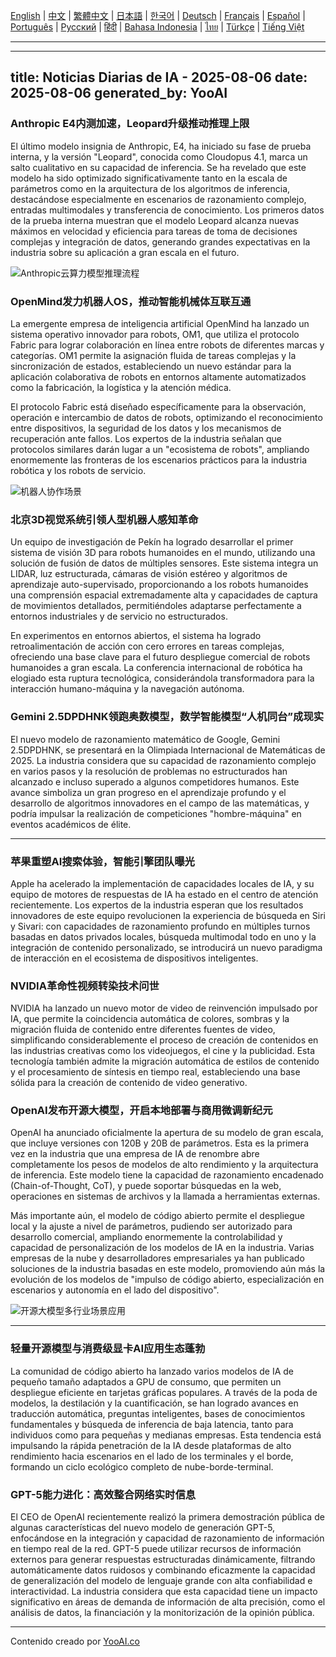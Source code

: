 [English](./en.md) | [中文](./zh.md) | [繁體中文](./zh-TW.md) | [日本語](./ja.md) | [한국어](./ko.md) | [Deutsch](./de.md) | [Français](./fr.md) | [Español](./es.md) | [Português](./pt.md) | [Русский](./ru.md) | [हिंदी](./hi.md) | [Bahasa Indonesia](./id.md) | [ไทย](./th.md) | [Türkçe](./tr.md) | [Tiếng Việt](./vi.md)

---

---
title: Noticias Diarias de IA - 2025-08-06
date: 2025-08-06
generated_by: YooAI
---

### Anthropic E4内测加速，Leopard升级推动推理上限

El último modelo insignia de Anthropic, E4, ha iniciado su fase de prueba interna, y la versión "Leopard", conocida como Cloudopus 4.1, marca un salto cualitativo en su capacidad de inferencia. Se ha revelado que este modelo ha sido optimizado significativamente tanto en la escala de parámetros como en la arquitectura de los algoritmos de inferencia, destacándose especialmente en escenarios de razonamiento complejo, entradas multimodales y transferencia de conocimiento. Los primeros datos de la prueba interna muestran que el modelo Leopard alcanza nuevas máximos en velocidad y eficiencia para tareas de toma de decisiones complejas y integración de datos, generando grandes expectativas en la industria sobre su aplicación a gran escala en el futuro.

![Anthropic云算力模型推理流程](https://images.unsplash.com/photo-1542834369-f10ebf06d3cb?auto=format&fit=crop&w=1000&q=80)

### OpenMind发力机器人OS，推动智能机械体互联互通

La emergente empresa de inteligencia artificial OpenMind ha lanzado un sistema operativo innovador para robots, OM1, que utiliza el protocolo Fabric para lograr colaboración en línea entre robots de diferentes marcas y categorías. OM1 permite la asignación fluida de tareas complejas y la sincronización de estados, estableciendo un nuevo estándar para la aplicación colaborativa de robots en entornos altamente automatizados como la fabricación, la logística y la atención médica.

El protocolo Fabric está diseñado específicamente para la observación, operación e intercambio de datos de robots, optimizando el reconocimiento entre dispositivos, la seguridad de los datos y los mecanismos de recuperación ante fallos. Los expertos de la industria señalan que protocolos similares darán lugar a un "ecosistema de robots", ampliando enormemente las fronteras de los escenarios prácticos para la industria robótica y los robots de servicio.

![机器人协作场景](https://images.unsplash.com/photo-1506744038136-46273834b3fb?auto=format&fit=crop&w=1000&q=80)

### 北京3D视觉系统引领人型机器人感知革命

Un equipo de investigación de Pekín ha logrado desarrollar el primer sistema de visión 3D para robots humanoides en el mundo, utilizando una solución de fusión de datos de múltiples sensores. Este sistema integra un LIDAR, luz estructurada, cámaras de visión estéreo y algoritmos de aprendizaje auto-supervisado, proporcionando a los robots humanoides una comprensión espacial extremadamente alta y capacidades de captura de movimientos detallados, permitiéndoles adaptarse perfectamente a entornos industriales y de servicio no estructurados.

En experimentos en entornos abiertos, el sistema ha logrado retroalimentación de acción con cero errores en tareas complejas, ofreciendo una base clave para el futuro despliegue comercial de robots humanoides a gran escala. La conferencia internacional de robótica ha elogiado esta ruptura tecnológica, considerándola transformadora para la interacción humano-máquina y la navegación autónoma.

### Gemini 2.5DPDHNK领跑奥数模型，数学智能模型“人机同台”成现实

El nuevo modelo de razonamiento matemático de Google, Gemini 2.5DPDHNK, se presentará en la Olimpiada Internacional de Matemáticas de 2025. La industria considera que su capacidad de razonamiento complejo en varios pasos y la resolución de problemas no estructurados han alcanzado e incluso superado a algunos competidores humanos. Este avance simboliza un gran progreso en el aprendizaje profundo y el desarrollo de algoritmos innovadores en el campo de las matemáticas, y podría impulsar la realización de competiciones "hombre-máquina" en eventos académicos de élite.

---

### 苹果重塑AI搜索体验，智能引擎团队曝光

Apple ha acelerado la implementación de capacidades locales de IA, y su equipo de motores de respuestas de IA ha estado en el centro de atención recientemente. Los expertos de la industria esperan que los resultados innovadores de este equipo revolucionen la experiencia de búsqueda en Siri y Sivari: con capacidades de razonamiento profundo en múltiples turnos basadas en datos privados locales, búsqueda multimodal todo en uno y la integración de contenido personalizado, se introducirá un nuevo paradigma de interacción en el ecosistema de dispositivos inteligentes.

### NVIDIA革命性视频转染技术问世

NVIDIA ha lanzado un nuevo motor de video de reinvención impulsado por IA, que permite la coincidencia automática de colores, sombras y la migración fluida de contenido entre diferentes fuentes de video, simplificando considerablemente el proceso de creación de contenidos en las industrias creativas como los videojuegos, el cine y la publicidad. Esta tecnología también admite la migración automática de estilos de contenido y el procesamiento de síntesis en tiempo real, estableciendo una base sólida para la creación de contenido de video generativo.

### OpenAI发布开源大模型，开启本地部署与商用微调新纪元

OpenAI ha anunciado oficialmente la apertura de su modelo de gran escala, que incluye versiones con 120B y 20B de parámetros. Esta es la primera vez en la industria que una empresa de IA de renombre abre completamente los pesos de modelos de alto rendimiento y la arquitectura de inferencia. Este modelo tiene la capacidad de razonamiento encadenado (Chain-of-Thought, CoT), y puede soportar búsquedas en la web, operaciones en sistemas de archivos y la llamada a herramientas externas.

Más importante aún, el modelo de código abierto permite el despliegue local y la ajuste a nivel de parámetros, pudiendo ser autorizado para desarrollo comercial, ampliando enormemente la controlabilidad y capacidad de personalización de los modelos de IA en la industria. Varias empresas de la nube y desarrolladores empresariales ya han publicado soluciones de la industria basadas en este modelo, promoviendo aún más la evolución de los modelos de "impulso de código abierto, especialización en escenarios y autonomía en el lado del dispositivo".

![开源大模型多行业场景应用](https://images.unsplash.com/photo-1470770841072-f978cf4d019e?auto=format&fit=crop&w=1000&q=80)

---

### 轻量开源模型与消费级显卡AI应用生态蓬勃

La comunidad de código abierto ha lanzado varios modelos de IA de pequeño tamaño adaptados a GPU de consumo, que permiten un despliegue eficiente en tarjetas gráficas populares. A través de la poda de modelos, la destilación y la cuantificación, se han logrado avances en traducción automática, preguntas inteligentes, bases de conocimientos fundamentales y búsqueda de inferencia de baja latencia, tanto para individuos como para pequeñas y medianas empresas. Esta tendencia está impulsando la rápida penetración de la IA desde plataformas de alto rendimiento hacia escenarios en el lado de los terminales y el borde, formando un ciclo ecológico completo de nube-borde-terminal.

### GPT-5能力进化：高效整合网络实时信息

El CEO de OpenAI recientemente realizó la primera demostración pública de algunas características del nuevo modelo de generación GPT-5, enfocándose en la integración y capacidad de razonamiento de información en tiempo real de la red. GPT-5 puede utilizar recursos de información externos para generar respuestas estructuradas dinámicamente, filtrando automáticamente datos ruidosos y combinando eficazmente la capacidad de generalización del modelo de lenguaje grande con alta confiabilidad e interactividad. La industria considera que esta capacidad tiene un impacto significativo en áreas de demanda de información de alta precisión, como el análisis de datos, la financiación y la monitorización de la opinión pública.

---

Contenido creado por [YooAI.co](https://yooai.co/)